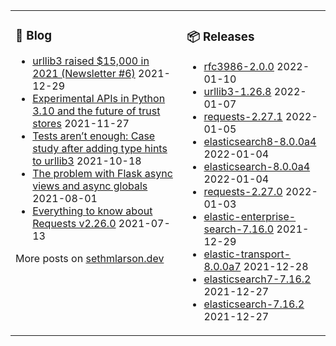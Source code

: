 <table><tr><td valign="top">

### 📰 Blog
<!-- blog starts -->
* [urllib3 raised $15,000 in 2021 (Newsletter #6)](http://sethmlarson.dev/blog/2021-12-29/urllib3-raised-15k-in-2021) 2021-12-29
* [Experimental APIs in Python 3.10 and the future of trust stores](http://sethmlarson.dev/blog/2021-11-27/experimental-python-3.10-apis-and-trust-stores) 2021-11-27
* [Tests aren’t enough: Case study after adding type hints to urllib3](http://sethmlarson.dev/blog/2021-10-18/tests-arent-enough-case-study-after-adding-types-to-urllib3) 2021-10-18
* [The problem with Flask async views and async globals](http://sethmlarson.dev/blog/2021-08-01/flask-async-views-and-async-globals) 2021-08-01
* [Everything to know about Requests v2.26.0](http://sethmlarson.dev/blog/2021-07-13/everything-to-know-about-requests-v2-26-0) 2021-07-13
<!-- blog ends -->
More posts on [sethmlarson.dev](https://sethmlarson.dev)
</td><td valign="top">

### 📦 Releases
<!-- other starts -->
* [rfc3986-2.0.0](https://pypi.org/project/rfc3986/2.0.0) 2022-01-10
* [urllib3-1.26.8](https://pypi.org/project/urllib3/1.26.8) 2022-01-07
* [requests-2.27.1](https://pypi.org/project/requests/2.27.1) 2022-01-05
* [elasticsearch8-8.0.0a4](https://pypi.org/project/elasticsearch8/8.0.0a4) 2022-01-04
* [elasticsearch-8.0.0a4](https://pypi.org/project/elasticsearch/8.0.0a4) 2022-01-04
* [requests-2.27.0](https://pypi.org/project/requests/2.27.0) 2022-01-03
* [elastic-enterprise-search-7.16.0](https://pypi.org/project/elastic-enterprise-search/7.16.0) 2021-12-29
* [elastic-transport-8.0.0a7](https://pypi.org/project/elastic-transport/8.0.0a7) 2021-12-28
* [elasticsearch7-7.16.2](https://pypi.org/project/elasticsearch7/7.16.2) 2021-12-27
* [elasticsearch-7.16.2](https://pypi.org/project/elasticsearch/7.16.2) 2021-12-27
<!-- other ends -->
</td></tr></table>

